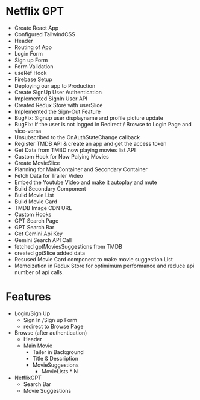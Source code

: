 # Netflix GPT

- Create React App
- Configured TailwindCSS
- Header
- Routing of App
- Login Form
- Sign up Form
- Form Validation
- useRef Hook
- Firebase Setup
- Deploying our app to Production
- Create SignUp User Authentication
- Implemented SignIn User API
- Created Redux Store with userSlice
- Implemented the Sign-Out Feature
- BugFix: Signup user displayname and profile picture update
- BugFix: if the user is not logged in Redirect / Browse to Login Page and vice-versa
- Unsubscribed to the OnAuthStateChange callback
- Register TMDB API & create an app and get the access token
- Get Data from TMBD now playing movies list API
- Custom Hook for Now Palying Movies
- Create MovieSlice
- Planning for MainContainer and Secondary Container
- Fetch Data for Trailer Video
- Embed the Youtube Video and make it autoplay and mute
- Build Secondary Component
- Build Movie List
- Build Movie Card
- TMDB Image CDN URL
- Custom Hooks
- GPT Search Page
- GPT Search Bar
- Get Gemini Api Key
- Gemini Search API Call
- fetched gptMoviesSuggestions from TMDB
- created gptSlice added data
- Resused Movie Card component to make movie suggestion List
- Memoization in Redux Store for optimimum performance and reduce api number of api calls.

# Features

- Login/Sign Up
  - Sign In /Sign up Form
  - redirect to Browse Page
- Browse (after authentication)
  - Header
  - Main Movie
    - Tailer in Background
    - Title & Description
    - MovieSuggestions
      - MovieLists \* N
- NetflixGPT
  - Search Bar
  - Movie Suggestions
